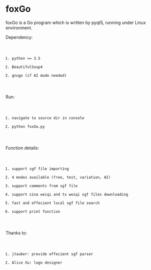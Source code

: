 # foxGo

foxGo is a Go program which is written by pyqt5, running under Linux environment.

Dependency:
<code>
  1. python >= 3.5
  2. BeautifulSoup4
  3. gnugo (if AI mode needed)
</code>

Run:
<code>
  1. navigate to source dir in console
  2. python foxGo.py
</code>

Function details:
<code>
  1. support sgf file importing
  2. 4 modes available (free, test, variation, AI)
  3. support comments from sgf file
  4. support sina weiqi and tx weiqi sgf files downloading
  5. fast and effecient local sgf file search
  6. support print function
</code>

Thanks to:
<code>
  1. jtauber: provide effecient sgf parser
  2. Alice Xu: logo designer
</code>
